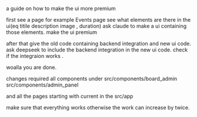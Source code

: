 a guide on how to make the ui more premium

first see a page for example Events page
see what elements are there in the ui(eq titile description image , duration)
ask claude to make a ui containing those elements.
make the ui premium

after that give the old code containing backend integration and new ui code. ask deepseek to include the backend integration
in the new ui code. check if the integraion works .

woalla you are done.

changes required
all components under src/components/board_admin
src/components/admin_panel

and all the pages starting with current in the src/app



make sure that everything works otherwise the work can increase by twice.

